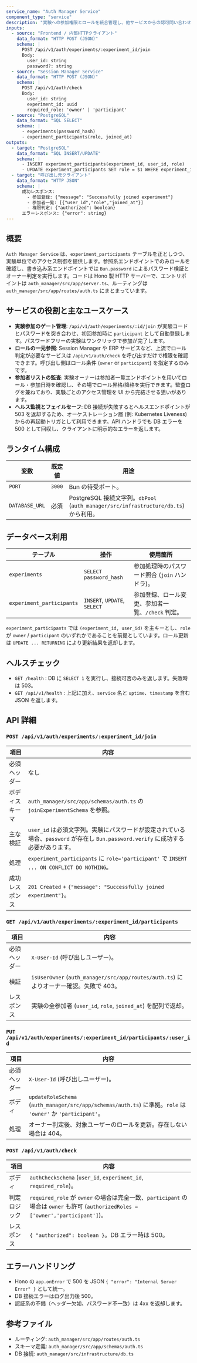 ```yaml
---
service_name: "Auth Manager Service"
component_type: "service"
description: "実験への参加権限とロールを統合管理し、他サービスからの認可問い合わせに対して判定結果を返す。"
inputs:
  - source: "Frontend / 内部HTTPクライアント"
    data_format: "HTTP POST (JSON)"
    schema: |
      POST /api/v1/auth/experiments/:experiment_id/join
      Body:
        user_id: string
        password?: string
  - source: "Session Manager Service"
    data_format: "HTTP POST (JSON)"
    schema: |
      POST /api/v1/auth/check
      Body:
        user_id: string
        experiment_id: uuid
        required_role: 'owner' | 'participant'
  - source: "PostgreSQL"
    data_format: "SQL SELECT"
    schema: |
      - experiments(password_hash)
      - experiment_participants(role, joined_at)
outputs:
  - target: "PostgreSQL"
    data_format: "SQL INSERT/UPDATE"
    schema: |
      - INSERT experiment_participants(experiment_id, user_id, role)
      - UPDATE experiment_participants SET role = $1 WHERE experiment_id = $2 AND user_id = $3
  - target: "呼び出し元クライアント"
    data_format: "HTTP JSON"
    schema: |
      成功レスポンス:
        - 参加登録: {"message": "Successfully joined experiment"}
        - 参加者一覧: [{"user_id","role","joined_at"}]
        - 権限判定: {"authorized": boolean}
      エラーレスポンス: {"error": string}
---
```


## 概要

`Auth Manager Service` は、`experiment_participants` テーブルを正としつつ、実験単位でのアクセス制御を提供します。参照系エンドポイントでのみロールを確認し、書き込み系エンドポイントでは `Bun.password` によるパスワード検証とオーナー判定を実行します。コードは Hono 製 HTTP サーバーで、エントリポイントは `auth_manager/src/app/server.ts`、ルーティングは `auth_manager/src/app/routes/auth.ts` にまとまっています。

## サービスの役割と主なユースケース

- **実験参加のゲート管理**: `/api/v1/auth/experiments/:id/join` が実験コードとパスワードを突き合わせ、初回参加時に `participant` として自動登録します。パスワードフリーの実験はワンクリックで参加が完了します。
- **ロールの一元参照**: Session Manager や ERP サービスなど、上流でロール判定が必要なサービスは `/api/v1/auth/check` を呼び出すだけで権限を確認できます。呼び出し側はロール条件 (`owner` or `participant`) を指定するのみです。
- **参加者リストの監査**: 実験オーナーは参加者一覧エンドポイントを用いてロール・参加日時を確認し、その場でロール昇格/降格を実行できます。監査ログを兼ねており、実験ごとのアクセス管理を UI から完結させる狙いがあります。
- **ヘルス監視とフェイルセーフ**: DB 接続が失敗するとヘルスエンドポイントが 503 を返却するため、オーケストレーション層 (例: Kubernetes Liveness) からの再起動トリガとして利用できます。API ハンドラでも DB エラーを 500 として回収し、クライアントに明示的なエラーを返します。

## ランタイム構成

| 変数 | 既定値 | 用途 |
| --- | --- | --- |
| `PORT` | `3000` | Bun の待受ポート。 |
| `DATABASE_URL` | 必須 | PostgreSQL 接続文字列。`dbPool` (`auth_manager/src/infrastructure/db.ts`) から利用。 |

## データベース利用

| テーブル | 操作 | 使用箇所 |
| --- | --- | --- |
| `experiments` | `SELECT password_hash` | 参加処理時のパスワード照合 (`join` ハンドラ)。 |
| `experiment_participants` | `INSERT`, `UPDATE`, `SELECT` | 参加登録、ロール変更、参加者一覧、`/check` 判定。 |

`experiment_participants` では `(experiment_id, user_id)` を主キーとし、`role` が `owner` / `participant` のいずれかであることを前提としています。ロール更新は `UPDATE ... RETURNING` により更新結果を返却します。

## ヘルスチェック

- `GET /health` : DB に `SELECT 1` を実行し、接続可否のみを返します。失敗時は 503。
- `GET /api/v1/health` : 上記に加え、`service` 名と `uptime`、`timestamp` を含む JSON を返します。

## API 詳細

### `POST /api/v1/auth/experiments/:experiment_id/join`

| 項目 | 内容 |
| --- | --- |
| 必須ヘッダー | なし |
| ボディスキーマ | `auth_manager/src/app/schemas/auth.ts` の `joinExperimentSchema` を参照。 |
| 主な検証 | `user_id` は必須文字列。実験にパスワードが設定されている場合、`password` が存在し `Bun.password.verify` に成功する必要があります。 |
| 処理 | `experiment_participants` に `role='participant'` で `INSERT ... ON CONFLICT DO NOTHING`。 |
| 成功レスポンス | `201 Created` + `{"message": "Successfully joined experiment"}`。 |

### `GET /api/v1/auth/experiments/:experiment_id/participants`

| 項目 | 内容 |
| --- | --- |
| 必須ヘッダー | `X-User-Id` (呼び出しユーザー)。 |
| 検証 | `isUserOwner` (`auth_manager/src/app/routes/auth.ts`) によりオーナー確認。失敗で 403。 |
| レスポンス | 実験の全参加者 (`user_id`, `role`, `joined_at`) を配列で返却。 |

### `PUT /api/v1/auth/experiments/:experiment_id/participants/:user_id`

| 項目 | 内容 |
| --- | --- |
| 必須ヘッダー | `X-User-Id` (呼び出しユーザー)。 |
| ボディ | `updateRoleSchema` (`auth_manager/src/app/schemas/auth.ts`) に準拠。`role` は `'owner'` か `'participant'`。 |
| 処理 | オーナー判定後、対象ユーザーのロールを更新。存在しない場合は 404。 |

### `POST /api/v1/auth/check`

| 項目 | 内容 |
| --- | --- |
| ボディ | `authCheckSchema` (`user_id`, `experiment_id`, `required_role`)。 |
| 判定ロジック | `required_role` が `owner` の場合は完全一致、`participant` の場合は `owner` も許可 (`authorizedRoles = ['owner','participant']`)。 |
| レスポンス | `{ "authorized": boolean }`。DB エラー時は 500。 |

## エラーハンドリング

- Hono の `app.onError` で 500 を JSON `{ "error": "Internal Server Error" }` として統一。
- DB 接続エラーはログ出力後 500。
- 認証系の不備（ヘッダー欠如、パスワード不一致）は 4xx を返却します。

## 参考ファイル

- ルーティング: `auth_manager/src/app/routes/auth.ts`
- スキーマ定義: `auth_manager/src/app/schemas/auth.ts`
- DB 接続: `auth_manager/src/infrastructure/db.ts`
